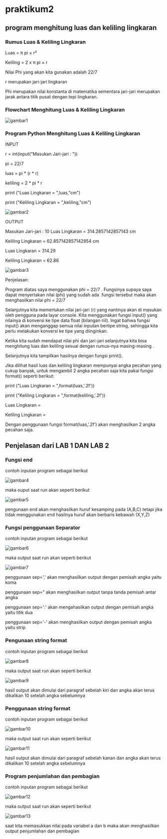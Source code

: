 # praktikum2 
## program menghitung luas dan keliling lingkaran

### Rumus Luas & Keliling Lingkaran
Luas     = π pi × r²<p>
Keliling = 2 x π pi × r<p>

Nilai Phi yang akan kita gunakan adalah 22/7<p>
r merupakan jari-jari lingkaran<p>

Phi merupakan nilai konstanta di matematika sementara jari-jari merupakan jarak antara titik pusat dengan tepi lingkaran.<p>

### Flowchart Menghitung Luas & Keliling Lingkaran
![gambar1](gmb.ss/ss1.png.png)

### Program Python Menghitung Luas & Keliling Lingkaran 
INPUT <p>
r = int(input("Masukan Jari-jari : "))<p>
pi = 22/7

luas = pi * (r * r)<p>
keliling = 2 * pi * r<p>

print ("Luas Lingkaran = ",luas,"cm")<p>
print ("Keliling Lingkaran = ",keliling,"cm")<p>
![gambar2](gmb.ss/ss2.png.png)

OUTPUT<p>
Masukan Jari-jari : 10
Luas Lingkaran =  314.2857142857143 cm <p>
Keliling Lingkaran =  62.857142857142854 cm <p>
Luas Lingkaran =  314.29<p>
Keliling Lingkaran =  62.86<p>
![gambar3](gmb.ss/ss3.png.png)

Penjelasan:<p>
Program diatas saya menggunakan phi = 22/7 . Fungsinya supaya saya dapat menyertakan nilai (phi) yang sudah ada .fungsi tersebut maka akan menghasilkan nilai phi = 22/7<p>

Selanjutnya kita memerlukan nilai jari-jari (r) yang nantinya akan di masukan oleh pengguna pada layar console. Kita menggunakan fungsi input() yang nilainya di konversi ke tipe data float (bilangan riil). Ingat bahwa fungsi input() akan menganggap semua nilai inputan bertipe string, sehingga kita perlu melakukan konversi ke tipe yang diinginkan.<p>

Ketika kita sudah mendapat nilai phi dan jari-jari selanjutnya kita bisa menghitung luas dan keliling sesuai dengan rumus-nya masing-masing .<p>

Selanjutnya kita tampilkan hasilnya dengan fungsi print().<p>

Jika dilihat hasil luas dan keliling lingkaran mempunyai angka pecahan yang cukup banyak, untuk mengambil 2 angka pecahan saja kita pakai fungsi format() seperti berikut:<p>

print ("Luas Lingkaran = ",format(luas,'.2f'))<p>
print ("Keliling Lingkaran = ",format(keliling,'.2f'))<p>

Luas Lingkaran          =<p>
Keliling Lingkaran      =<p>

Dengan penggunaan fungsi format(luas,’.2f’) akan menghasilkan 2 angka pecahan saja.<p>

## Penjelasan  dari LAB 1 DAN LAB 2

### Fungsi end
contoh inputan program sebagai berikut <p>
![gambar4](gmb.ss/ss4.png.png)

maka ouput saat run akan seperti berikut<p>
![gambar5](gmb.ss/ss5.png.png)

pengunaan end akan menghasilkan huruf kesamping pada (A,B,C) tetapi jika tidak menggunakan end hasilnya huruf akan berbaris kebawah (X,Y,Z)<p>

### Fungsi penggunaan Separator
contoh inputan program sebagai berikut<p>
![gambar6](gmb.ss/ss6.png.png)

maka output saat run akan seperti berikut<p>
![gambar7](gmb.ss/ss7.png.png)

penggunaan sep=',' akan menghasilkan output dengan pemisah angka yaitu koma<p>
penggunaan sep=" akan menghasilkan output tanpa tanda pemisah antar angka <p>
penggunaan sep=':' akan mengahasilkan output dengan pemisah angka yaitu titik dua<p> 
penggunaan sep='-' akan menghasilkan output dengan pemisah angka yaitu strip<p>

### Pengunaan string format
contoh inputan program sebagai berikut<p>
![gambar8](gmb.ss/ss8.png.png)

maka output saat run akan seperti berikut<p>
![gambar9](gmb.ss/ss9.png.png)

hasil output akan dimulai dari paragraf sebelah kiri dan angka akan terus dikalikan 10 setelah angka sebelumnya<p>

### Penggunaan string format 
contoh inputan program sebagai berikut<p>
![gambar10](gmb.ss/ss10.png.png)

maka output saat run akan seperti berikut<p>
![gambar11](gmb.ss/ss11.png.png)

hasil output akan dimulai dari paragraf sebelah kanan dan angka akan terus dikalikan 10 setelah angka sebelumnya<p>

### Program penjumlahan dan pembagian
contoh inputan program sebagai berikut <p>
![gambar12](gmb.ss/ss12.png.png)

maka output saat run akan seperti berikut <p>
![gambar13](gmb.ss/ss13.png.png)

saat kita memasukkan nilai pada variabel a dan b maka akan menghasilkan output penjumlahan dan pembagian <p>














